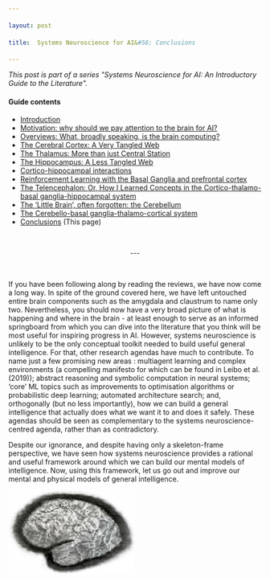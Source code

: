 ```yaml
---

layout: post

title:  Systems Neuroscience for AI&#58; Conclusions

---
```


_This post is part of a series "Systems Neuroscience for AI: An Introductory Guide to the Literature"._

#### Guide contents
* [Introduction]()
* [Motivation: why should we pay attention to the brain for AI?]()
* [Overviews: What, broadly speaking, is the brain computing?]() 
* [The Cerebral Cortex: A Very Tangled Web]()
* [The Thalamus: More than just Central Station]()
* [The Hippocampus: A Less Tangled Web]()
* [Cortico-hippocampal interactions]()
* [Reinforcement Learning with the Basal Ganglia and prefrontal cortex]()
* [The Telencephalon: Or, How I Learned Concepts in the Cortico-thalamo-basal ganglia-hippocampal system]()
* [The ‘Little Brain’, often forgotten: the Cerebellum]()
* [The Cerebello-basal ganglia-thalamo-cortical system]()
* [Conclusions]() (This page)

<br>
<p markdown='1' style="text-align:center">---</p>
<br>

If you have been following along by reading the reviews, we have now come a long way. In spite of the ground covered here, we have left untouched entire brain components such as the amygdala and claustrum to name only two. Nevertheless, you should now have a very broad picture of what is happening and where in the brain - at least enough to serve as an informed springboard from which you can dive into the literature that you think will be most useful for inspiring progress in AI. However, systems neuroscience is unlikely to be the only conceptual toolkit needed to build useful general intelligence. For that, other research agendas have much to contribute. To name just a few promising new areas : multiagent learning and complex environments (a compelling manifesto for which can be found in Leibo et al. (2019)); abstract reasoning and symbolic computation in neural systems; ‘core’ ML topics such as improvements to optimisation algorithms or probabilistic deep learning; automated architecture search; and, orthogonally (but no less importantly), how we can build a general intelligence that actually does what we want it to and does it safely. These agendas should be seen as complementary to the systems neuroscience-centred agenda, rather than as contradictory.

Despite our ignorance, and despite having only a skeleton-frame perspective, we have seen how systems neuroscience provides a rational and useful framework around which we can build our mental models of intelligence. Now, using this framework, let us go out and improve our mental and physical models of general intelligence.

<img align="center" width="50%" height="50%" src="../images/brain_sketch.jpg"> 
